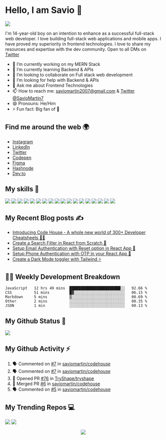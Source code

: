# Hello, I am Savio 👋

![](https://raw.githubusercontent.com/saviomartin/saviomartin/main/github-banner%20(1).png)

I'm 14-year-old boy on an intention to enhance as a successful full-stack web developer. I love building full-stack web applications and mobile apps. I have proved my superiority in frontend technologies. I love to share my resources and expertise with the dev community. Open to all DMs on [Twitter](https://twitter.com/SavioMartin7)

- 🔭 I’m currently working on my MERN Stack
- 🌱 I’m currently learning Backend & APIs
- 👯 I’m looking to collaborate on Full stack web development
- 🤔 I’m looking for help with Backend & APIs
- 💬 Ask me about Frontend Technologies
- 📫 How to reach me: [saviomartin2007@gmail.com](mailto:saviomartin2007@gmail.com) & [Twitter @SavioMartin7](https://twitter.com/SavioMartin7)
- 😄 Pronouns: He/Him
- ⚡ Fun fact: Big fan of 🌈

## Find me around the web 🌍

- [Instagram](https://www.instagram.com/teen_developer/)
- [LinkedIn](https://www.linkedin.com/in/saviomartin)
- [Twitter](https://twitter.com/saviomartin7)
- [Codepen](https://codepen.io/saviomartin/)
- [Figma](https://www.figma.com/@saviomartin)
- [Hashnode](https://hashnode.com/@saviomartin)
- [Dev.to](https://dev.to/saviomartin)

## My skills 🚀

![](https://img.shields.io/badge/HTML5-E34F26?style=for-the-badge&logo=html5&logoColor=white)
![](https://img.shields.io/badge/JavaScript-F7DF1E?style=for-the-badge&logo=javascript&logoColor=black)
![](https://img.shields.io/badge/Node.js-43853D?style=for-the-badge&logo=node.js&logoColor=white)
![](https://img.shields.io/badge/CSS3-1572B6?style=for-the-badge&logo=css3&logoColor=white)
![](https://img.shields.io/badge/Sass-CC6699?style=for-the-badge&logo=sass&logoColor=white)
![](https://img.shields.io/badge/Markdown-000000?style=for-the-badge&logo=markdown&logoColor=white)
![](https://img.shields.io/badge/Express.js-404D59?style=for-the-badge)
![](https://img.shields.io/badge/React-20232A?style=for-the-badge&logo=react&logoColor=61DAFB)
![](https://img.shields.io/badge/Tailwind_CSS-38B2AC?style=for-the-badge&logo=tailwind-css&logoColor=white)
![](https://img.shields.io/badge/Bootstrap-563D7C?style=for-the-badge&logo=bootstrap&logoColor=white)
![](https://img.shields.io/badge/Material--UI-0081CB?style=for-the-badge&logo=material-ui&logoColor=white)
![](https://img.shields.io/badge/Redux-593D88?style=for-the-badge&logo=redux&logoColor=white)
![](https://img.shields.io/badge/jQuery-0769AD?style=for-the-badge&logo=jquery&logoColor=white)
![](https://img.shields.io/badge/Netlify-00C7B7?style=for-the-badge&logo=netlify&logoColor=white)
![](https://img.shields.io/badge/MongoDB-4EA94B?style=for-the-badge&logo=mongodb&logoColor=white)
![](https://img.shields.io/badge/Heroku-430098?style=for-the-badge&logo=heroku&logoColor=white)
![](https://img.shields.io/badge/Google_Cloud-4285F4?style=for-the-badge&logo=google-cloud&logoColor=white)
![](https://img.shields.io/badge/figma-0AC97F?style=for-the-badge&logo=figma&logoColor=white)

## My Recent Blog posts ✍️

<!-- BLOG-POST-LIST:START -->
- [Introducing Code House - A whole new world of 300+ Developer Cheatsheets 👨‍💻](https://savio.xyz/introducing-code-house-a-whole-new-world-of-300-developer-cheatsheets)
- [Create a Search Filter in React from Scratch 🔎](https://savio.xyz/create-a-search-filter-in-react-from-scratch)
- [Setup Email Authentication with Reset option in React App 🚀](https://savio.xyz/setup-email-authentication-with-reset-option-in-react-app)
- [Setup Phone Authentication with OTP in your React App 🚀](https://savio.xyz/setup-phone-authentication-with-otp-in-your-react-app)
- [Create a Dark Mode toggler with Tailwind ⚡️](https://savio.xyz/create-a-dark-mode-toggler-with-tailwind)
<!-- BLOG-POST-LIST:END -->

## 👨‍💻 Weekly Development Breakdown

<!--START_SECTION:waka-->
```text
JavaScript   12 hrs 49 mins  ███████████████████████░░   92.66 % 
CSS          51 mins         █▓░░░░░░░░░░░░░░░░░░░░░░░   06.15 % 
Markdown     5 mins          ▒░░░░░░░░░░░░░░░░░░░░░░░░   00.69 % 
Other        2 mins          ░░░░░░░░░░░░░░░░░░░░░░░░░   00.35 % 
JSON         1 min           ░░░░░░░░░░░░░░░░░░░░░░░░░   00.13 % 
```
<!--END_SECTION:waka-->

## My Github Status 🦸

![](https://github-readme-stats.vercel.app/api?username=saviomartin&show_icons=true&bg_color=45,fc00ff,00dbde&title_color=fff&text_color=fff)

## My Github Activity ⚡

<!--START_SECTION:activity-->
1. 🗣 Commented on [#7](https://github.com/saviomartin/codehouse/issues/7) in [saviomartin/codehouse](https://github.com/saviomartin/codehouse)
2. 🗣 Commented on [#7](https://github.com/saviomartin/codehouse/issues/7) in [saviomartin/codehouse](https://github.com/saviomartin/codehouse)
3. 💪 Opened PR [#76](https://github.com/TryShape/tryshape/pull/76) in [TryShape/tryshape](https://github.com/TryShape/tryshape)
4. 🎉 Merged PR [#6](https://github.com/saviomartin/codehouse/pull/6) in [saviomartin/codehouse](https://github.com/saviomartin/codehouse)
5. 🗣 Commented on [#5](https://github.com/saviomartin/codehouse/issues/5) in [saviomartin/codehouse](https://github.com/saviomartin/codehouse)
<!--END_SECTION:activity-->

## My Trending Repos 💻

[![](https://github-readme-stats.vercel.app/api/pin/?username=saviomartin&repo=gradientking&bg_color=45,fc00ff,00dbde&title_color=fff&text_color=fff)](https://github.com/saviomartin/gradientking)
[![](https://github-readme-stats.vercel.app/api/pin/?username=saviomartin&repo=loficlub&bg_color=45,fc00ff,00dbde&title_color=fff&text_color=fff)](https://github.com/saviomartin/loficlub)

<p align='center'><img src='https://visitor-badge.laobi.icu/badge?page_id=saviomartin'></p>
